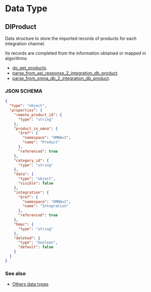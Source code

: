 # Data Type

## DIProduct

Data structure to store the imported records of products for each integration channel.

Its records are completed from the information obtained or mapped in algorithms: 

* [do_get_products](../action-algorithms/do_get_products.md).
* [parse_from_api_response_2_integration_db_product](../parser-algorithms/parse_from_api_response_2_integration_db_product.md).
* [parse_from_omna_db_2_integration_db_product](../parser-algorithms/parse_from_omna_db_2_integration_db_product.md).
    
### JSON SCHEMA
```json
{
  "type": "object",
  "properties": {
    "remote_product_id": {
      "type": "string"
    },
    "product_in_omna": {
      "$ref": {
        "namespace": "OMNAv2",
        "name": "Product"
      },
      "referenced": true
    },
    "category_id": {
      "type": "string"
    },
    "data": {
      "type": "object",
      "visible": false
    },
    "integration": {
      "$ref": {
        "namespace": "OMNAv2",
        "name": "Integration"
      },
      "referenced": true
    },
    "hmac": {
      "type": "string"
    },
    "deleted": {
      "type": "boolean",
      "default": false
    }
  }
}
```

### See also
* [Others data types](overview?id=DIProduct)